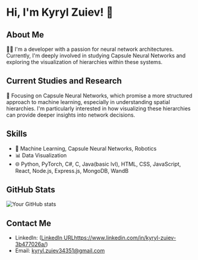 # Hi, I'm Kyryl Zuiev! 👋

## About Me
👨‍💻 I'm a developer with a passion for neural network architectures. Currently, I'm deeply involved in studying Capsule Neural Networks and exploring the visualization of hierarchies within these systems.

## Current Studies and Research
🧠 Focusing on Capsule Neural Networks, which promise a more structured approach to machine learning, especially in understanding spatial hierarchies. I'm particularly interested in how visualizing these hierarchies can provide deeper insights into network decisions.

## Skills
- 🤖 Machine Learning, Capsule Neural Networks, Robotics
- 📊 Data Visualization
- 🌐 Python, PyTorch, C#, C, Java(basic lvl), HTML, CSS, JavaScript, React, Node.js, Express.js, MongoDB, WandB

## GitHub Stats
![Your GitHub stats](https://github-readme-stats.vercel.app/api?username=LordWhiskas&show_icons=true)

## Contact Me
- LinkedIn: ([LinkedIn URL](https://www.linkedin.com/in/kyryl-zuiev-3b477026a/)https://www.linkedin.com/in/kyryl-zuiev-3b477026a/)
- Email: kyryl.zuiev34351@gmail.com
